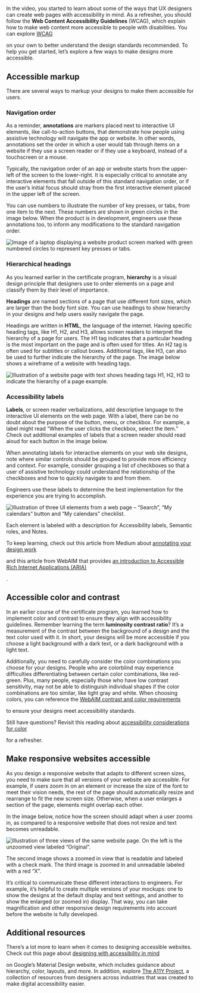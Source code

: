 
# 

In the video, you started to learn about some of the ways that UX designers can create web pages with accessibility in mind. As a refresher, you should follow the **Web Content Accessibility Guidelines** (WCAG), which explain how to make web content more accessible to people with disabilities. You can explore [WCAG](https://www.w3.org/WAI/standards-guidelines/wcag/)

on your own to better understand the design standards recommended. To help you get started, let’s explore a few ways to make designs more accessible. 

## **Accessible markup**

There are several ways to markup your designs to make them accessible for users. 

### **Navigation order**

As a reminder, **annotations** are markers placed next to interactive UI elements, like call-to-action buttons, that demonstrate how people using assistive technology will navigate the app or website. In other words, annotations set the order in which a user would tab through items on a website if they use a screen reader or if they use a keyboard, instead of a touchscreen or a mouse. 

Typically, the navigation order of an app or website starts from the upper-left of the screen to the lower-right. It is especially critical to annotate any interactive elements that fall outside of this standard navigation order, or if the user’s initial focus should stray from the first interactive element placed in the upper left of the screen. 

You can use numbers to illustrate the number of key presses, or tabs, from one item to the next. These numbers are shown in green circles in the image below. When the product is in development, engineers use these annotations too, to inform any modifications to the standard navigation order.

![Image of a laptop displaying a website product screen marked with green numbered circles to represent key presses or tabs.](https://d3c33hcgiwev3.cloudfront.net/imageAssetProxy.v1/eN7-JwznSyerF9fgRAzMJA_9b0c73cb0287475c94e791c236a8e3f1_zUcZUPkFiRKlEj9Gj9_aL_RU6ZNvpzqBXnsD0FVv4_5f3i9TNqfN4psW-_dZw_WWxhn8ZYLpuf8_N2gmTMj_w1ksGTE3smnO7B4WMES6RR82L9YPUAi41hU0QZfYD1eyJWbVB-08UXz_Ug2YCppn87soGVnP1kxfBWYS1HsRrpB7yQZnpyg2ZUSBk-cPaw?expiry=1745366400000&hmac=8Ep6iVdscQYDFC6cRAROrK0YMBJUewc_bi92UGYC-Vw)

### Hierarchical headings

As you learned earlier in the certificate program, **hierarchy** is a visual design principle that designers use to order elements on a page and classify them by their level of importance. 

**Headings** are named sections of a page that use different font sizes, which are larger than the body font size. You can use headings to show hierarchy in your designs and help users easily navigate the page.

Headings are written in **HTML**, the language of the internet. Having specific heading tags, like H1, H2, and H3, allows screen readers to interpret the hierarchy of a page for users. The H1 tag indicates that a particular heading is the most important on the page and is often used for titles. An H2 tag is often used for subtitles or callout boxes. Additional tags, like H3, can also be used to further indicate the hierarchy of the page. The image below shows a wireframe of a website with heading tags. 

![Illustration of a website page with text shows heading tags H1, H2, H3 to indicate the hierarchy of a page example.](https://d3c33hcgiwev3.cloudfront.net/imageAssetProxy.v1/dYtnmnIZTQm-VbvwPmHiog_ca32489aa3b741069d169fe409da70f1_nFiyaRgGcQsVk5Hmm5VPwK16v_6owXzY--At0Yv04A-u6rthjozkxuqnRP90KUy5O2ZK0ZqGAdhQUZJS2KDXaAgZzZ3AL9Jzo4BMOmC1LodOWvkn8InGiM6Xik6YiSlhnUeLFJJ-HQh9srB7Q7Z-8d3Qx3Qu_qydJjNevx9AIvMps6MDCWXYAZlqKDa-g?expiry=1745366400000&hmac=M0wBtMfUVgsnlFZZcQKB-YQetgyzYD-ZdSA6wqV7PY0)

### Accessibility labels

**Labels**, or screen reader verbalizations, add descriptive language to the interactive UI elements on the web page. With a label, there can be no doubt about the purpose of the button, menu, or checkbox. For example, a label might read “When the user clicks the checkbox, select the item.” Check out additional examples of labels that a screen reader should read aloud for each button in the image below. 

When annotating labels for interactive elements on your web site designs, note where similar controls should be grouped to provide more efficiency and context. For example, consider grouping a list of checkboxes so that a user of assistive technology could understand the relationship of the checkboxes and how to quickly navigate to and from them. 

Engineers use these labels to determine the best implementation for the experience you are trying to accomplish. 

![Illustration of three UI elements from a web page – “Search”, “My calendars” button and “My calendars” checklist.](https://d3c33hcgiwev3.cloudfront.net/imageAssetProxy.v1/h4JxtxObSzKSQojJU4Suzw_c84f0cd3d5b14403bd67fbbdd7bca3f1_GmjTqo51-p0iXnc7uVNuvro3jat0QsK-1OK4WWc8cVVr--5ev4AkqKms6t_pbBOvGFNlT1_QLIGIDzwRzbCNdIqJ5OR8f9dx8lKHhGy_2JuwCpgbYGoX8rXeunJmesmq6VmdaYBjtFC66qh8Lxu_c8GPnH7nLnax2-fgicjkgNJ98OE7aWE6T8ecGwDStw?expiry=1745366400000&hmac=lc4Cm6kHCTYnrQiKscpAapH2RlBRXIMD3lwc_niRgc0)

Each element is labeled with a description for Accessibility labels, Semantic roles, and Notes.

To keep learning, check out this article from Medium about [annotating your design work](https://medium.com/wayfair-design/design-basics-annotating-your-work-6eac0562097f)

and this article from WebAIM that provides [an introduction to Accessible Rich Internet Applications (ARIA)](https://webaim.org/techniques/aria/)

.

## **Accessible color and contrast**

In an earlier course of the certificate program, you learned how to implement color and contrast to ensure they align with accessibility guidelines. Remember learning the term **luminosity contrast ratio**? It’s a measurement of the contrast between the background of a design and the text color used with it. In short, your designs will be more accessible if you choose a light background with a dark text, or a dark background with a light text.

Additionally, you need to carefully consider the color combinations you choose for your designs. People who are colorblind may experience difficulties differentiating between certain color combinations, like red-green. Plus, many people, especially those who have low contrast sensitivity, may not be able to distinguish individual shapes if the color combinations are too similar, like light gray and white. When choosing colors, you can reference the [WebAIM contrast and color requirements](https://webaim.org/articles/contrast/)

to ensure your designs meet accessibility standards.

Still have questions? Revisit this reading about [accessibility considerations for color](https://www.coursera.org/learn/high-fidelity-designs-prototype/item/Ca3gb)

for a refresher. 

## **Make responsive websites accessible**

As you design a responsive website that adapts to different screen sizes, you need to make sure that all versions of your website are accessible. For example, if users zoom in on an element or increase the size of the font to meet their vision needs, the rest of the page should automatically resize and rearrange to fit the new screen size. Otherwise, when a user enlarges a section of the page, elements might overlap each other. 

In the image below, notice how the screen should adapt when a user zooms in, as compared to a responsive website that does not resize and text becomes unreadable. 

![Illustration of three views of the same website page. On the left is the unzoomed view labeled “Original”.](https://d3c33hcgiwev3.cloudfront.net/imageAssetProxy.v1/rM2Ymu3rSrqVBtLSdSohHw_cd56e50c55574810961b12a0e3c841f1_tpv0eVFsth8xUBCVQtvdpwd6j4Zl2e2Vr8CMTbfOTUK6-Pufv-FO2bblGoJVrffUKgHI2_YPOxcDX5gqwDIfKyjHyfZgVWCJ1D97wRIXZaBQGUGUByOueKGL0Vl03FNnuo8MOtyW6eS1fBqZXsCX51IX7N46lUwOklgk_PEznlU04L_GC3ocVH4oCFlOJQ?expiry=1745366400000&hmac=yosQCB7DdRcSee0_HzWojzvz5eVrhNTCX7ech9YBpJc)

The second image shows a zoomed in view that is readable and labeled with a check mark. The third image is zoomed in and unreadable labeled with a red “X”.

It’s critical to communicate these different interactions to engineers. For example, it’s helpful to create multiple versions of your mockups: one to show the designs at the default display and text settings, and another to show the enlarged (or zoomed in) display. That way, you can take magnification and other responsive design requirements into account before the website is fully developed.

## **Additional resources**

There’s a lot more to learn when it comes to designing accessible websites. Check out this page about [designing with accessibility in mind](https://m3.material.io/foundations/accessible-design/overview)

on Google’s Material Design website, which includes guidance about hierarchy, color, layouts, and more. In addition, explore [The A11Y Project](https://www.a11yproject.com/), a collection of resources from designers across industries that was created to make digital accessibility easier.